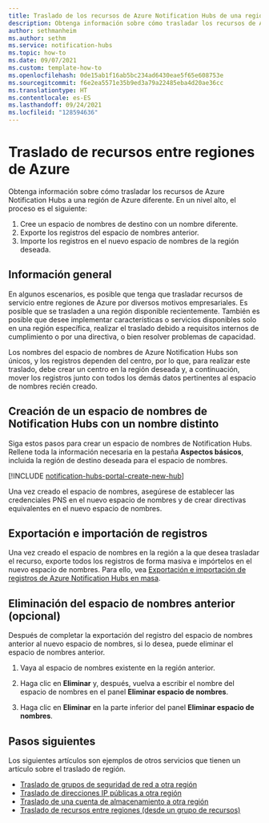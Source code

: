 ```yaml
---
title: Traslado de los recursos de Azure Notification Hubs de una región a otra
description: Obtenga información sobre cómo trasladar los recursos de Azure Notification Hubs a una región de Azure diferente.
author: sethmanheim
ms.author: sethm
ms.service: notification-hubs
ms.topic: how-to
ms.date: 09/07/2021
ms.custom: template-how-to
ms.openlocfilehash: 0de15ab1f16ab5bc234ad6430eae5f65e608753e
ms.sourcegitcommit: f6e2ea5571e35b9ed3a79a22485eba4d20ae36cc
ms.translationtype: HT
ms.contentlocale: es-ES
ms.lasthandoff: 09/24/2021
ms.locfileid: "128594636"
---
```

# <a name="move-resources-between-azure-regions"></a>Traslado de recursos entre regiones de Azure

Obtenga información sobre cómo trasladar los recursos de Azure Notification Hubs a una región de Azure diferente. En un nivel alto, el proceso es el siguiente:

1. Cree un espacio de nombres de destino con un nombre diferente.
1. Exporte los registros del espacio de nombres anterior.
1. Importe los registros en el nuevo espacio de nombres de la región deseada.

## <a name="overview"></a>Información general

En algunos escenarios, es posible que tenga que trasladar recursos de servicio entre regiones de Azure por diversos motivos empresariales. Es posible que se trasladen a una región disponible recientemente. También es posible que desee implementar características o servicios disponibles solo en una región específica, realizar el traslado debido a requisitos internos de cumplimiento o por una directiva, o bien resolver problemas de capacidad.

Los nombres del espacio de nombres de Azure Notification Hubs son únicos, y los registros dependen del centro, por lo que, para realizar este traslado, debe crear un centro en la región deseada y, a continuación, mover los registros junto con todos los demás datos pertinentes al espacio de nombres recién creado.

## <a name="create-a-notification-hubs-namespace-with-a-different-name"></a>Creación de un espacio de nombres de Notification Hubs con un nombre distinto

Siga estos pasos para crear un espacio de nombres de Notification Hubs. Rellene toda la información necesaria en la pestaña **Aspectos básicos**, incluida la región de destino deseada para el espacio de nombres.

[!INCLUDE [notification-hubs-portal-create-new-hub](../../includes/notification-hubs-portal-create-new-hub.md)]

Una vez creado el espacio de nombres, asegúrese de establecer las credenciales PNS en el nuevo espacio de nombres y de crear directivas equivalentes en el nuevo espacio de nombres.

## <a name="exportimport-registrations"></a>Exportación e importación de registros

Una vez creado el espacio de nombres en la región a la que desea trasladar el recurso, exporte todos los registros de forma masiva e impórtelos en el nuevo espacio de nombres. Para ello, vea [Exportación e importación de registros de Azure Notification Hubs en masa](export-modify-registrations-bulk.md).

## <a name="delete-the-previous-namespace-optional"></a>Eliminación del espacio de nombres anterior (opcional)

Después de completar la exportación del registro del espacio de nombres anterior al nuevo espacio de nombres, si lo desea, puede eliminar el espacio de nombres anterior.

1. Vaya al espacio de nombres existente en la región anterior.

2. Haga clic en **Eliminar** y, después, vuelva a escribir el nombre del espacio de nombres en el panel **Eliminar espacio de nombres**.

3. Haga clic en **Eliminar** en la parte inferior del panel **Eliminar espacio de nombres**.

## <a name="next-steps"></a>Pasos siguientes

Los siguientes artículos son ejemplos de otros servicios que tienen un artículo sobre el traslado de región.

- [Traslado de grupos de seguridad de red a otra región](/azure/virtual-network/move-across-regions-nsg-portal)
- [Traslado de direcciones IP públicas a otra región](/azure/virtual-network/move-across-regions-publicip-portal)
- [Traslado de una cuenta de almacenamiento a otra región](/azure/storage/common/storage-account-move?toc=%2Fazure%2Fstorage%2Fblobs%2Ftoc.json&tabs=azure-portal)
- [Traslado de recursos entre regiones (desde un grupo de recursos)](/azure/resource-mover/move-region-within-resource-group#:~:text=1%20In%20the%20Azure%20portal%2C%20open%20the%20relevant,you%20want%20to%20move.%20...%20More%20items...%20)
